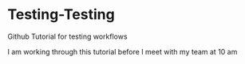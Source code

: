 # Testing-Testing
Github Tutorial for testing workflows

I am working through this tutorial before I meet with my team at 10 am
